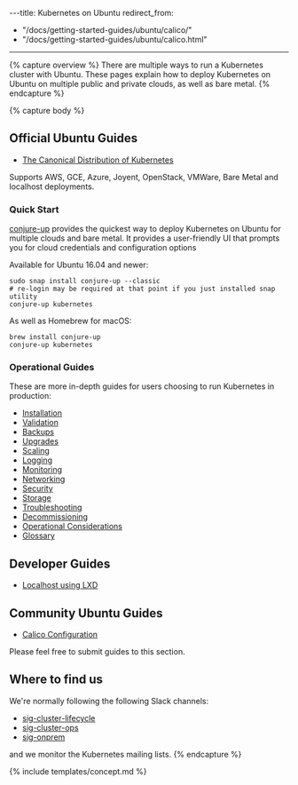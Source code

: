 ---title: Kubernetes on Ubuntu
redirect_from:
- "/docs/getting-started-guides/ubuntu/calico/"
- "/docs/getting-started-guides/ubuntu/calico.html"
---

{% capture overview %}
There are multiple ways to run a Kubernetes cluster with Ubuntu. These pages explain how to deploy Kubernetes on Ubuntu on multiple public and private clouds, as well as bare metal. 
{% endcapture %}

{% capture body %}
## Official Ubuntu Guides

- [The Canonical Distribution of Kubernetes](https://www.ubuntu.com/cloud/kubernetes)

Supports AWS, GCE, Azure, Joyent, OpenStack, VMWare, Bare Metal and localhost deployments.

### Quick Start

[conjure-up](http://conjure-up.io/) provides the quickest way to deploy Kubernetes on Ubuntu for multiple clouds and bare metal. It provides a user-friendly UI that prompts you for cloud credentials and configuration options

Available for Ubuntu 16.04 and newer: 

```
sudo snap install conjure-up --classic
# re-login may be required at that point if you just installed snap utility
conjure-up kubernetes
```

As well as Homebrew for macOS:

```
brew install conjure-up
conjure-up kubernetes
```

### Operational Guides

These are more in-depth guides for users choosing to run Kubernetes in production: 

  - [Installation](/docs/getting-started-guides/ubuntu/installation)
  - [Validation](/docs/getting-started-guides/ubuntu/validation)
  - [Backups](/docs/getting-started-guides/ubuntu/backups)
  - [Upgrades](/docs/getting-started-guides/ubuntu/upgrades)
  - [Scaling](/docs/getting-started-guides/ubuntu/scaling)
  - [Logging](/docs/getting-started-guides/ubuntu/logging)
  - [Monitoring](/docs/getting-started-guides/ubuntu/monitoring)
  - [Networking](/docs/getting-started-guides/ubuntu/networking)
  - [Security](/docs/getting-started-guides/ubuntu/security)
  - [Storage](/docs/getting-started-guides/ubuntu/storage)
  - [Troubleshooting](/docs/getting-started-guides/ubuntu/troubleshooting)
  - [Decommissioning](/docs/getting-started-guides/ubuntu/decommissioning)
  - [Operational Considerations](/docs/getting-started-guides/ubuntu/operational-considerations)
  - [Glossary](/docs/getting-started-guides/ubuntu/glossary)

## Developer Guides

  - [Localhost using LXD](/docs/getting-started-guides/ubuntu/local)

## Community Ubuntu Guides

  - [Calico Configuration](/docs/getting-started-guides/ubuntu/calico)

Please feel free to submit guides to this section.

## Where to find us

We're normally following the following Slack channels:

- [sig-cluster-lifecycle](https://kubernetes.slack.com/messages/sig-cluster-lifecycle/)
- [sig-cluster-ops](https://kubernetes.slack.com/messages/sig-cluster-ops/)
- [sig-onprem](https://kubernetes.slack.com/messages/sig-onprem/)

and we monitor the Kubernetes mailing lists.
{% endcapture %}

{% include templates/concept.md %}
